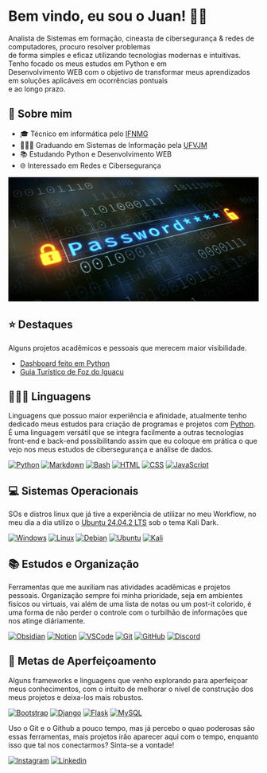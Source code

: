 # Bem vindo, eu sou o Juan! 👋🏼

Analista de Sistemas em formação, cineasta de cibersegurança & redes de computadores, procuro resolver problemas  
de forma simples e eficaz utilizando tecnologias modernas e intuitivas. Tenho focado os meus estudos em Python e em  
Desenvolvimento WEB com o objetivo de transformar meus aprendizados em soluções aplicáveis em ocorrências pontuais  
e ao longo prazo.

## 👤 Sobre mim

* 🎓️ Técnico em informática pelo <a href="https://www.ifnmg.edu.br/docs/344-portal/salinas/salinas-cursos-tecnicos/tecnico-em-informatica-integrado/13549-tecnico-em-informatica-integrado">IFNMG</a>
* 👨🏻‍💻 Graduando em Sistemas de Informação pela <a href="https://portal.ufvjm.edu.br/a-universidade/cursos/sin">UFVJM</a>
* 📚️ Estudando Python e Desenvolvimento WEB
* 🌐 Interessado em Redes e Cibersegurança

<img src="images/password.jpg" width="1000px" height="250px"/>

## ⭐️ Destaques

Alguns projetos acadêmicos e pessoais que merecem maior visibilidade.

* <a href="https://github.com/juan-ferreirax/dashboard-sad">Dashboard feito em Python</a>
* <a href="https://github.com/juan-ferreirax/foz-city-guide">Guia Turístico de Foz do Iguaçu</a>

## 👨🏻‍💻 Linguagens

Linguagens que possuo maior experiência e afinidade, atualmente tenho dedicado meus estudos para criação de programas e projetos com <a href="https://www.python.org/">Python</a>. É uma linguagem versátil que se integra facilmente a outras tecnologias front-end e back-end possibilitando assim que eu coloque em prática o que vejo nos meus estudos de cibersegurança e análise de dados.

[![Python](https://skillicons.dev/icons?i=python)](https://www.python.org/) [![Markdown](https://skillicons.dev/icons?i=md)](https://www.markdownguide.org/) [![Bash](https://skillicons.dev/icons?i=bash)](https://www.gnu.org/software/bash/) [![HTML](https://skillicons.dev/icons?i=html)](https://developer.mozilla.org/pt-BR/docs/Web/HTML) [![CSS](https://skillicons.dev/icons?i=css)](https://developer.mozilla.org/pt-BR/docs/Web/CSS) [![JavaScript](https://skillicons.dev/icons?i=js)](https://developer.mozilla.org/pt-BR/docs/Web/JavaScript)

## 💻️ Sistemas Operacionais

SOs e distros linux que já tive a experiência de utilizar no meu Workflow, no meu dia a dia utilizo o <a href="https://ubuntu.com/download/desktop">Ubuntu 24.04.2 LTS</a> sob o tema Kali Dark.

[![Windows](https://skillicons.dev/icons?i=windows)](https://www.microsoft.com/pt-br/windows) [![Linux](https://skillicons.dev/icons?i=linux)](https://www.kernel.org/) [![Debian](https://skillicons.dev/icons?i=debian)](https://www.debian.org/) [![Ubuntu](https://skillicons.dev/icons?i=ubuntu)](https://ubuntu.com/) [![Kali](https://skillicons.dev/icons?i=kali)](https://www.kali.org/)

## 📚️ Estudos e Organização

Ferramentas que me auxiliam nas atividades acadêmicas e projetos pessoais. Organização sempre foi minha prioridade, seja em ambientes fisícos ou virtuais, vai além de uma lista de notas ou um post-it colorido, é uma forma de não perder o controle com o turbilhão de informações que nos atinge diáriamente.

[![Obsidian](https://skillicons.dev/icons?i=obsidian)](https://obsidian.md/) [![Notion](https://skillicons.dev/icons?i=notion)](https://www.notion.so/) [![VSCode](https://skillicons.dev/icons?i=vscode)](https://code.visualstudio.com/) [![Git](https://skillicons.dev/icons?i=git)](https://git-scm.com/) [![GitHub](https://skillicons.dev/icons?i=github)](https://github.com/) [![Discord](https://skillicons.dev/icons?i=discord)](https://discord.com/)

## 🧠 Metas de Aperfeiçoamento

Alguns frameworks e linguagens que venho explorando para aperfeiçoar meus conhecimentos, com o intuito de melhorar o nível de construção dos meus projetos e deixa-los mais robustos.

[![Bootstrap](https://skillicons.dev/icons?i=bootstrap)](https://getbootstrap.com/) [![Django](https://skillicons.dev/icons?i=django)](https://www.djangoproject.com/) [![Flask](https://skillicons.dev/icons?i=flask)](https://flask.palletsprojects.com/) [![MySQL](https://skillicons.dev/icons?i=mysql)](https://www.mysql.com/)

Uso o Git e o Github a pouco tempo, mas já percebo o quao poderosas são essas ferramentas, mais projetos irão aparecer aqui com o tempo, enquanto isso que tal nos conectarmos? Sinta-se a vontade!

[![Instagram](https://skillicons.dev/icons?i=instagram)](https://www.instagram.com/juan.ferreirax/) [![Linkedin](https://skillicons.dev/icons?i=linkedin)](https://www.linkedin.com/in/juan-pablo-ferreira-costa/)

